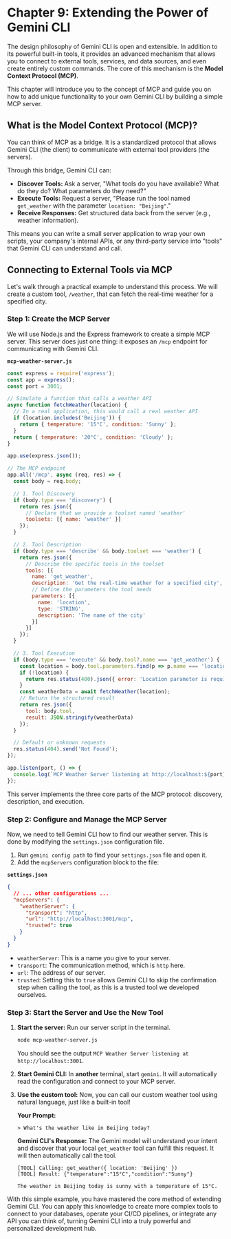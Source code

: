 # Chapter 9: Extending the Power of Gemini CLI

The design philosophy of Gemini CLI is open and extensible. In addition to its powerful built-in tools, it provides an advanced mechanism that allows you to connect to external tools, services, and data sources, and even create entirely custom commands. The core of this mechanism is the **Model Context Protocol (MCP)**.

This chapter will introduce you to the concept of MCP and guide you on how to add unique functionality to your own Gemini CLI by building a simple MCP server.

## What is the Model Context Protocol (MCP)?

You can think of MCP as a bridge. It is a standardized protocol that allows Gemini CLI (the client) to communicate with external tool providers (the servers).

Through this bridge, Gemini CLI can:
*   **Discover Tools:** Ask a server, "What tools do you have available? What do they do? What parameters do they need?"
*   **Execute Tools:** Request a server, "Please run the tool named `get_weather` with the parameter `location: "Beijing"`."
*   **Receive Responses:** Get structured data back from the server (e.g., weather information).

This means you can write a small server application to wrap your own scripts, your company's internal APIs, or any third-party service into "tools" that Gemini CLI can understand and call.

## Connecting to External Tools via MCP

Let's walk through a practical example to understand this process. We will create a custom tool, `/weather`, that can fetch the real-time weather for a specified city.

### Step 1: Create the MCP Server

We will use Node.js and the Express framework to create a simple MCP server. This server does just one thing: it exposes an `/mcp` endpoint for communicating with Gemini CLI.

**`mcp-weather-server.js`**
```javascript
const express = require('express');
const app = express();
const port = 3001;

// Simulate a function that calls a weather API
async function fetchWeather(location) {
  // In a real application, this would call a real weather API
  if (location.includes('Beijing')) {
    return { temperature: '15°C', condition: 'Sunny' };
  }
  return { temperature: '20°C', condition: 'Cloudy' };
}

app.use(express.json());

// The MCP endpoint
app.all('/mcp', async (req, res) => {
  const body = req.body;

  // 1. Tool Discovery
  if (body.type === 'discovery') {
    return res.json({
      // Declare that we provide a toolset named 'weather'
      toolsets: [{ name: 'weather' }]
    });
  }

  // 2. Tool Description
  if (body.type === 'describe' && body.toolset === 'weather') {
    return res.json({
      // Describe the specific tools in the toolset
      tools: [{
        name: 'get_weather',
        description: 'Get the real-time weather for a specified city',
        // Define the parameters the tool needs
        parameters: [{
          name: 'location',
          type: 'STRING',
          description: 'The name of the city'
        }]
      }]
    });
  }

  // 3. Tool Execution
  if (body.type === 'execute' && body.tool?.name === 'get_weather') {
    const location = body.tool.parameters.find(p => p.name === 'location')?.value;
    if (!location) {
      return res.status(400).json({ error: 'Location parameter is required' });
    }
    const weatherData = await fetchWeather(location);
    // Return the structured result
    return res.json({
      tool: body.tool,
      result: JSON.stringify(weatherData)
    });
  }

  // Default or unknown requests
  res.status(404).send('Not Found');
});

app.listen(port, () => {
  console.log(`MCP Weather Server listening at http://localhost:${port}`);
});
```
This server implements the three core parts of the MCP protocol: discovery, description, and execution.

### Step 2: Configure and Manage the MCP Server

Now, we need to tell Gemini CLI how to find our weather server. This is done by modifying the `settings.json` configuration file.

1.  Run `gemini config path` to find your `settings.json` file and open it.
2.  Add the `mcpServers` configuration block to the file:

**`settings.json`**
```json
{
  // ... other configurations ...
  "mcpServers": {
    "weatherServer": {
      "transport": "http",
      "url": "http://localhost:3001/mcp",
      "trusted": true
    }
  }
}
```
*   `weatherServer`: This is a name you give to your server.
*   `transport`: The communication method, which is `http` here.
*   `url`: The address of our server.
*   `trusted`: Setting this to `true` allows Gemini CLI to skip the confirmation step when calling the tool, as this is a trusted tool we developed ourselves.

### Step 3: Start the Server and Use the New Tool

1.  **Start the server:** Run our server script in the terminal.
    ```bash
    node mcp-weather-server.js
    ```
    You should see the output `MCP Weather Server listening at http://localhost:3001`.

2.  **Start Gemini CLI:** In **another** terminal, start `gemini`. It will automatically read the configuration and connect to your MCP server.

3.  **Use the custom tool:** Now, you can call our custom weather tool using natural language, just like a built-in tool!

    **Your Prompt:**
    ```
    > What's the weather like in Beijing today?
    ```

    **Gemini CLI's Response:**
    The Gemini model will understand your intent and discover that your local `get_weather` tool can fulfill this request. It will then automatically call the tool.
    ```
    [TOOL] Calling: get_weather({ location: 'Beijing' })
    [TOOL] Result: {"temperature":"15°C","condition":"Sunny"}

    The weather in Beijing today is sunny with a temperature of 15°C.
    ```

With this simple example, you have mastered the core method of extending Gemini CLI. You can apply this knowledge to create more complex tools to connect to your databases, operate your CI/CD pipelines, or integrate any API you can think of, turning Gemini CLI into a truly powerful and personalized development hub.

